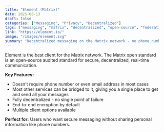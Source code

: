 ```yaml
---
title: "Element (Matrix)"
date: 2025-08-13
draft: false
categories: ["Messaging", "Privacy", "Decentralized"]
tags: ["messaging", "matrix", "decentralized", "open-source", "federation"]
link: "https://element.io/"
image: "/images/element.svg"
summary: "Decentralized messaging on the Matrix network - no phone number required."
---
```


Element is the best client for the Matrix network. The Matrix open standard is an open-source audited standard for secure, decentralized, real-time communication.

**Key Features:**
- Doesn't require phone number or even email address in most cases
- Most other services can be bridged to it, giving you a single place to get and send all your messages
- Fully decentralized - no single point of failure
- End-to-end encryption by default
- Multiple client options available

**Perfect for:** Users who want secure messaging without sharing personal information like phone numbers.